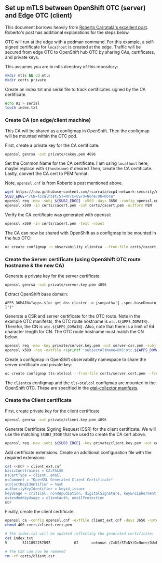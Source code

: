 ## Set up mTLS between OpenShift OTC (server) and Edge OTC (client)

This document borrows heavily from [Roberto Carratalá's excellent post](https://rcarrata.com/openshift/mtls-ingress-controller/).
Roberto's post has additional explanations for the steps below.

OTC will run at the edge with a podman command. For this example, a self-signed certificate for `localhost`
is created at the edge. Traffic will be secured from edge OTC to OpenShift hub OTC by sharing CAs, certificates, and private keys.

This assumes you are in mtls directory of this repository:

```bash
mkdir mtls && cd mtls
mkdir certs private
```

Create an index.txt and serial file to track certificates signed by the CA certificate.

```bash
echo 01 > serial
touch index.txt
```

### Create CA (on edge/client machine)

This CA will be shared as a configmap in OpenShift.
Then the configmap will be mounted within the OTC pod.

First, create a private key for the CA certificate.

```bash
openssl genrsa -out private/cakey.pem 4096
```

Set the Common Name for the CA certificate.
I am using `localhost` here, maybe replace with `$(hostname)` if desired
Then, create the CA certificate.
Lastly, convert the CA cert to PEM format.

Note, `openssl.cnf` is from Roberto's post mentioned above.

```bash
wget https://raw.githubusercontent.com/rcarrata/ocp4-network-security/main/mtls-ingress-operator/openssl.cnf
SUBJ_EDGE="/CN=localhost/ST=NY/C=US/O=None/OU=None"
openssl req -new -subj ${SUBJ_EDGE} -x509 -days 3650 -config openssl.cnf -key private/cakey.pem -out certs/cacert.pem
openssl x509 -in certs/cacert.pem -out certs/cacert.pem -outform PEM
```

Verify the CA certificate was  generated with openssl:

```bash
openssl x509 -in certs/cacert.pem -text -noout
```

The CA can now be shared with OpenShift as a configmap to be mounted in the hub OTC:

```bash
oc create configmap -n observability clientca --from-file certs/cacert.pem
```

### Create the Server certificate (using OpenShift OTC route hostname & the new CA)

Generate a private key for the server certificate:

```bash
openssl genrsa -out private/server.key.pem 4096
```

Extract OpenShift base domain:

```
APPS_DOMAIN="apps.$(oc get dns cluster -o jsonpath='{ .spec.baseDomain }')"
```

Generate a CSR and server certificate for the OTC route.
Note in the example OTC manifests, the OTC route hostname is
`otc.${APPS_DOMAIN}`. Therefor, the CN is `otc.${APPS_DOMAIN}`. Also, note that
there is a limit of 64 character length for CN. The OTC route hostname must match the CN below.

```bash
openssl req -new -key private/server.key.pem -out server-csr.pem -subj "/CN=otc.${APPS_DOMAIN}"
openssl x509 -req -extfile <(printf "subjectAltName=DNS:otc.${APPS_DOMAIN}") -in server-csr.pem -CA certs/cacert.pem -CAkey private/cakey.pem -CAcreateserial -out certs/server.cert.pem -days 365 -sha256
```

Create a configmap in OpenShift observability namespace to share the server certificate and private key:

```bash
oc create configmap tls-otelcol --from-file certs/server.cert.pem --from-file private/server.key.pem -n observability
```

The `clientca` configmap and the `tls-otelcol` configmap are mounted in the OpenShift OTC. These are
specified in the [otel-collector manifests](../otel-collector/kustomization.yaml).

### Create the Client certificate

First, create private key for the client certificate.

```bash
openssl genrsa -out private/client.key.pem 4096
```

Generate Certificate Signing Request (CSR) for the client certificate.
We will use the matching `$SUBJ_EDGE` that we used to create the CA cert above.

```bash
openssl req -new -subj ${SUBJ_EDGE} -key private/client.key.pem -out certs/client.csr
```

Add certificate extensions. Create an additional configuration file with the required extensions:

```bash
cat <<EOF > client_ext.cnf
basicConstraints = CA:FALSE
nsCertType = client, email
nsComment = "OpenSSL Generated Client Certificate"
subjectKeyIdentifier = hash
authorityKeyIdentifier = keyid,issuer
keyUsage = critical, nonRepudiation, digitalSignature, keyEncipherment
extendedKeyUsage = clientAuth, emailProtection
EOF
```

Finally, create the client certificate.

```bash
openssl ca -config openssl.cnf -extfile client_ext.cnf -days 3650 -notext -batch -in certs/client.csr -out certs/client.cert.pem
chmod 400 certs/client.cert.pem

# The index.txt will be updated reflecting the generated certificate:
cat index.txt
V       311109225709Z           02      unknown /C=US/ST=NY/O=None/OU=None/CN=localhost

# The CSR can now be removed
rm -rf certs/client.csr
```




